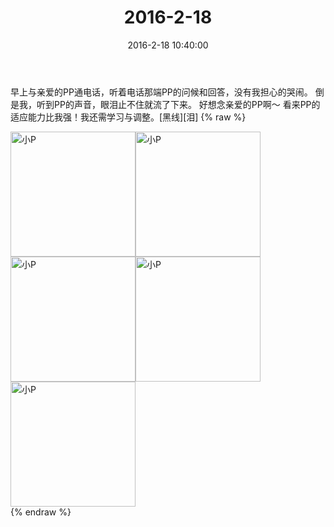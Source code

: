 ﻿---
title: "2016-2-18"
date: 2016-2-18 10:40:00
tags: 文字
categories: 妈妈
---
早上与亲爱的PP通电话，听着电话那端PP的问候和回答，没有我担心的哭闹。
倒是我，听到PP的声音，眼泪止不住就流了下来。
好想念亲爱的PP啊～
看来PP的适应能力比我强！我还需学习与调整。[黑线][泪]
{% raw %}
<div style="width:500 px">
<div style="float:left; width:100 px"><img src="/images/微信图片_20171012132204.jpg" width="200" alt="小P"></div>
<div style="float:left; width:100 px"><img src="/images/微信图片_20171012132212.jpg" width="200" alt="小P"></div>
<div style="float:left; width:100 px"><img src="/images/微信图片_20171012132220.jpg" width="200" alt="小P"></div>
<div style="float:left; width:100 px"><img src="/images/微信图片_20171012132228.jpg" width="200" alt="小P"></div>
<div style="float:left; width:100 px"><img src="/images/微信图片_20171012132235.jpg" width="200" alt="小P"></div>
<div style="clear:both"></div>
</div>
{% endraw %}